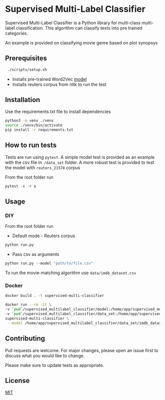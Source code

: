 # Supervised Multi-Label Classifier

Supervised Multi-Label Classifier is a Python library for multi-class multi-label classification. This algorithm can classify texts into pre trained categories.

An example is provided on classifying movie genre based on plot synopsys

## Prerequisites

```bash
 ./scripts/setup.sh
```
- Installs pre-trained Word2Vec [model](https://code.google.com/archive/p/word2vec/)
- Installs reuters corpus from nltk to run the test

## Installation

Use the requirements.txt file to install dependencies

```bash
python3 -m venv ./venv
source ./venv/bin/activate  
pip install -r requirements.txt
```

## How to run tests

Tests are run using `pytest`. A simple model test is provided as an example with the csv file in` /data_set` folder.
A more robust test is provided to test the model with `reuters_21578` corpus

From the root folder run

```python
pytest -s -r a
```

## Usage

### DIY
From the root folder run

- Default mode - Reuters corpus

```python
python run.py
```

- Pass csv as arguments

```python
python run.py --model "path/to/file.csv"
```

To run the movie-matching algorithm use `data/imdb_dataset.csv`

### Docker

```bash
docker build . -t supervised-multi-classifier

docker run --rm -it \
-v `pwd`/supervised_multilabel_classifier/model:/home/app/supervised_multilabel_classifier/model \
-v `pwd`/supervised_multilabel_classifier/data_set:/home/app/supervised_multilabel_classifier/data_set \
supervised-multi-classifier \
 --model /home/app/supervised_multilabel_classifier/data_set/imdb_dataset.csv
```

## Contributing

Pull requests are welcome. For major changes, please open an issue first to discuss what you would like to change.

Please make sure to update tests as appropriate.

## License

[MIT](https://choosealicense.com/licenses/mit/)
